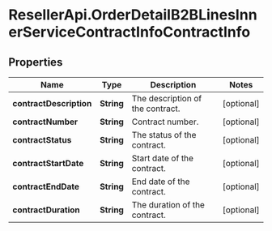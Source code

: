 # ResellerApi.OrderDetailB2BLinesInnerServiceContractInfoContractInfo

## Properties

Name | Type | Description | Notes
------------ | ------------- | ------------- | -------------
**contractDescription** | **String** | The description of the contract. | [optional] 
**contractNumber** | **String** | Contract number. | [optional] 
**contractStatus** | **String** | The status of the contract. | [optional] 
**contractStartDate** | **String** | Start date of the contract. | [optional] 
**contractEndDate** | **String** | End date of the contract. | [optional] 
**contractDuration** | **String** | The duration of the contract. | [optional] 


